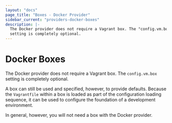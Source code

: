 ```yaml
---
layout: "docs"
page_title: "Boxes - Docker Provider"
sidebar_current: "providers-docker-boxes"
description: |-
  The Docker provider does not require a Vagrant box. The "config.vm.box"
  setting is completely optional.
---
```


# Docker Boxes

The Docker provider does not require a Vagrant box. The `config.vm.box`
setting is completely optional.

A box can still be used and specified, however, to provide defaults.
Because the `Vagrantfile` within a box is loaded as part of the
configuration loading sequence, it can be used to configure the
foundation of a development environment.

In general, however, you will not need a box with the Docker provider.
